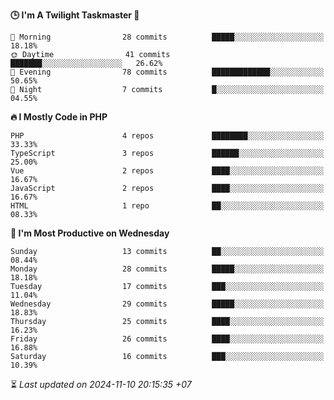 <!--START_SECTION:readme-stats-->
**🕒 I'm A Twilight Taskmaster 🌆**

```text
🌅 Morning                28 commits          █████░░░░░░░░░░░░░░░░░░░░   18.18%
🌞 Daytime                41 commits          ███████░░░░░░░░░░░░░░░░░░   26.62%
🌆 Evening                78 commits          █████████████░░░░░░░░░░░░   50.65%
🌙 Night                  7 commits           █░░░░░░░░░░░░░░░░░░░░░░░░   04.55%
```

**🔥 I Mostly Code in PHP**

```text
PHP                      4 repos             ████████░░░░░░░░░░░░░░░░░   33.33%
TypeScript               3 repos             ██████░░░░░░░░░░░░░░░░░░░   25.00%
Vue                      2 repos             ████░░░░░░░░░░░░░░░░░░░░░   16.67%
JavaScript               2 repos             ████░░░░░░░░░░░░░░░░░░░░░   16.67%
HTML                     1 repo              ██░░░░░░░░░░░░░░░░░░░░░░░   08.33%
```

**📅 I'm Most Productive on Wednesday**

```text
Sunday                   13 commits          ██░░░░░░░░░░░░░░░░░░░░░░░   08.44%
Monday                   28 commits          █████░░░░░░░░░░░░░░░░░░░░   18.18%
Tuesday                  17 commits          ███░░░░░░░░░░░░░░░░░░░░░░   11.04%
Wednesday                29 commits          █████░░░░░░░░░░░░░░░░░░░░   18.83%
Thursday                 25 commits          ████░░░░░░░░░░░░░░░░░░░░░   16.23%
Friday                   26 commits          ████░░░░░░░░░░░░░░░░░░░░░   16.88%
Saturday                 16 commits          ███░░░░░░░░░░░░░░░░░░░░░░   10.39%
```



⏳ *Last updated on 2024-11-10 20:15:35 +07*
<!--END_SECTION:readme-stats-->